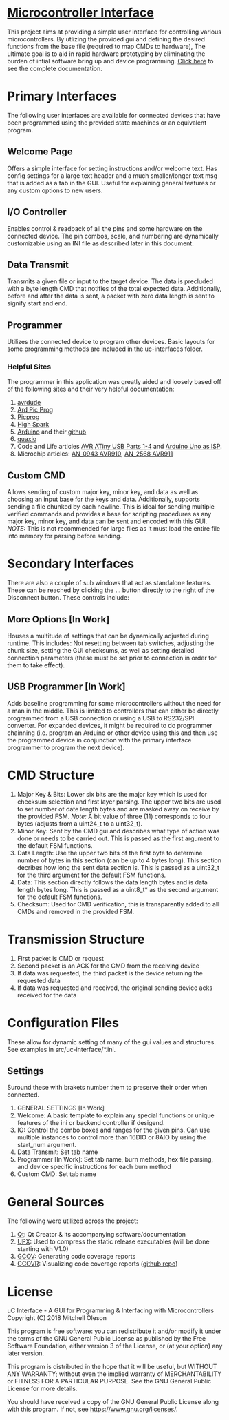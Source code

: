---
---
# [Microcontroller Interface](https://moleson21.github.io/uc-interface)
This project aims at providing a simple user interface for controlling various microcontrollers. By utlizing the provided gui and defining the desired functions from the base file (required to map CMDs to hardware),  The ultimate goal is to aid in rapid hardware prototyping by eliminating the burden of intial software bring up and device programming. [Click here](https://moleson21.github.io/uc-interface) to see the complete documentation.


# Primary Interfaces
The following user interfaces are available for connected devices that have been programmed using the provided state machines or an equivalent program.

## Welcome Page
Offers a simple interface for setting instructions and/or welcome text. Has config settings for a large text header and a much smaller/longer text msg that is added as a tab in the GUI. Useful for explaining general features or any custom options to new users.

## I/O Controller
Enables control & readback of all the pins and some hardware on the connected device. The pin combos, scale, and numbering are dynamically customizable using an INI file as described later in this document.

## Data Transmit
Transmits a given file or input to the target device. The data is precluded with a byte length CMD that notifies of the total expected data. Additionally, before and after the data is sent, a packet with zero data length is sent to signify start and end.

## Programmer
Utilizes the connected device to program other devices. Basic layouts for some programming methods are included in the uc-interfaces folder.

### Helpful Sites
The programmer in this application was greatly aided and loosely based off of the following sites and their very helpful documentation:
1. [avrdude](https://www.nongnu.org/avrdude/)
2. [Ard Pic Prog](http://rweather.github.io/ardpicprog/)
3. [Picprog](http://hyvatti.iki.fi/~jaakko/pic/picprog.html)
4. [High Spark](https://sites.google.com/site/thehighspark/arduino-pic18f)
5. [Arduino](https://www.arduino.cc/) and their [github](https://github.com/arduino)
6. [quaxio](https://www.quaxio.com/programming_an_at89s4051_with_an_arduino/)
7. Code and Life articles [AVR ATiny USB Parts 1-4](http://codeandlife.com/2012/01/22/avr-attiny-usb-tutorial-part-1/) and [Arduino Uno as ISP](http://codeandlife.com/2012/03/21/using-arduino-uno-as-isp/).
8. Microchip articles: [AN_0943 AVR910](https://www.microchip.com/wwwAppNotes/AppNotes.aspx?appnote=en591739), [AN_2568 AVR911](https://www.microchip.com/wwwAppNotes/AppNotes.aspx?appnote=en591218)

## Custom CMD
Allows sending of custom major key, minor key, and data as well as choosing an input base for the keys and data. Additionally, supports sending a file chunked by each newline. This is ideal for sending multiple verified commands and provides a base for scripting procedures as any major key, minor key, and data can be sent and encoded with this GUI. *NOTE:* This is not recommended for large files as it must load the entire file into memory for parsing before sending.


# Secondary Interfaces
There are also a couple of sub windows that act as standalone features. These can be reached by clicking the ... button directly to the right of the Disconnect button. These controls include:

## More Options [In Work]
Houses a multitude of settings that can be dynamically adjusted during runtime. This includes: Not resetting between tab switches, adjusting the chunk size, setting the GUI checksums, as well as setting detailed connection parameters (these must be set prior to connection in order for them to take effect).

## USB Programmer [In Work]
Adds baseline programming for some microcontrollers without the need for a man in the middle. This is limited to controllers that can either be directly programmed from a USB connection or using a USB to RS232/SPI converter. For expanded devices, it might be required to do programmer chainning (i.e. program an Arduino or other device using this and then use the programmed device in conjunction with the primary interface programmer to program the next device).


# CMD Structure
1. Major Key & Bits: Lower six bits are the major key which is used for checksum selection and first layer parsing. The upper two bits are used to set number of date length bytes and are masked away on receive by the provided FSM. *Note:* A bit value of three (11) corresponds to four bytes (adjusts from a uint24_t to a uint32_t).
2. Minor Key: Sent by the CMD gui and describes what type of action was done or needs to be carried out. This is passed as the first argument to the default FSM functions.
3. Data Length: Use the upper two bits of the first byte to determine number of bytes in this section (can be up to 4 bytes long). This section decribes how long the sent data section is. This is passed as a uint32_t for the third argument for the default FSM functions.
4. Data: This section directly follows the data length bytes and is data length bytes long. This is passed as a uint8_t* as the second argument for the default FSM functions.
5. Checksum: Used for CMD verification, this is transparently added to all CMDs and removed in the provided FSM.


# Transmission Structure
1. First packet is CMD or request
2. Second packet is an ACK for the CMD from the receiving device
3. If data was requested, the third packet is the device returning the requested data
4. If data was requested and received, the original sending device acks received for the data


# Configuration Files
These allow for dynamic setting of many of the gui values and structures. See examples in src/uc-interface/\*.ini.
## Settings
Suround these with brakets number them to preserve their order when connected.
1. GENERAL SETTINGS [In Work]
2. Welcome: A basic template to explain any special functions or unique features of the ini or backend controller if desigend.
3. IO: Control the combo boxes and ranges for the given pins. Can use multiple instances to control more than 16DIO or 8AIO by using the start_num argument.
4. Data Transmit: Set tab name
5. Programmer [In Work]: Set tab name, burn methods, hex file parsing, and device specific instructions for each burn method
6. Custom CMD: Set tab name


# General Sources
The following were utilized across the project:
1. [Qt](https://www.qt.io/): Qt Creator & its accompanying software/documentation
2. [UPX](https://upx.github.io/): Used to compress the static release executables (will be done starting with V1.0)
3. [GCOV](https://gcc.gnu.org/onlinedocs/gcc/Gcov.html): Generating code coverage reports
3. [GCOVR](https://gcovr.com/index.html): Visualizing code coverage reports ([github repo](https://github.com/gcovr/gcovr))


# License
uC Interface - A GUI for Programming & Interfacing with Microcontrollers
Copyright (C) 2018  Mitchell Oleson

This program is free software: you can redistribute it and/or modify
it under the terms of the GNU General Public License as published by
the Free Software Foundation, either version 3 of the License, or
(at your option) any later version.

This program is distributed in the hope that it will be useful,
but WITHOUT ANY WARRANTY; without even the implied warranty of
MERCHANTABILITY or FITNESS FOR A PARTICULAR PURPOSE.  See the
GNU General Public License for more details.

You should have received a copy of the GNU General Public License
along with this program.  If not, see <https://www.gnu.org/licenses/>.
